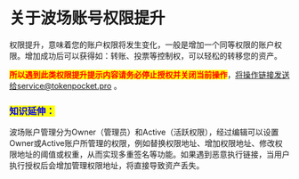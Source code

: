 # 关于波场账号权限提升

权限提升，意味着您的账户权限将发生变化，一般是增加一个同等权限的账户权限。增加成功后可以获得如：转账、投票等控制权，可以轻松的转移您的资产。

<mark style="color:red;">**所以遇到此类权限提升提示内容请务必停止授权并关闭当前操作**</mark>，将操作链接发送给service@tokenpocket.pro 。

### <mark style="color:blue;">**知识延伸：**</mark>

波场账户管理分为Owner（管理员）和Active（活跃权限），经过编辑可以设置Owner或Active账户所管理的权限，例如替换权限地址、增加权限地址、修改权限地址的阈值或权重，从而实现多重签名等功能。如果遇到恶意执行链接，当用户执行授权后会增加管理权限地址，将直接导致资产丢失。
